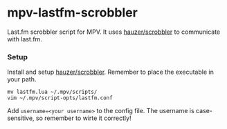 # mpv-lastfm-scrobbler

Last.fm scrobbler script for MPV. It uses [hauzer/scrobbler](https://github.com/hauzer/scrobbler) to communicate with last.fm.

### Setup
Install and setup [hauzer/scrobbler](https://github.com/hauzer/scrobbler). Remember to place the executable in your path.
```
mv lastfm.lua ~/.mpv/scripts/
vim ~/.mpv/script-opts/lastfm.conf
```
Add `username=<your username>` to the config file. The username is case-sensitive, so remember to wirte it correctly!
